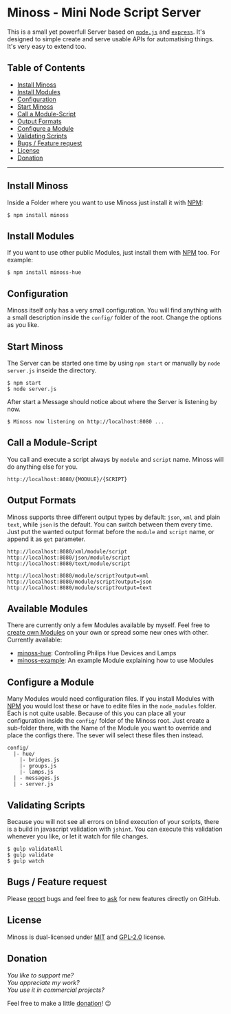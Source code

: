 # Minoss - Mini Node Script Server
This is a small yet powerfull Server based on [`node.js`](https://nodejs.org) and [`express`](http://expressjs.com).
It's designed to simple create and serve usable APIs for automatising things.
It's very easy to extend too.

## Table of Contents
* [Install Minoss](#install-minoss)
* [Install Modules](#install-modules)
* [Configuration](#configuration)
* [Start Minoss](#start-minoss)
* [Call a Module-Script](#call-a-module-script)
* [Output Formats](#output-formats)
* [Configure a Module](#configure-a-module)
* [Validating Scripts](#validating-scripts)
* [Bugs / Feature request](#bugs--feature-request)
* [License](#license)
* [Donation](#donation)


---


## Install Minoss
Inside a Folder where you want to use Minoss just install it with [NPM](https://www.npmjs.com):

```SH
$ npm install minoss
```


## Install Modules
If you want to use other public Modules, just install them with [NPM](https://www.npmjs.com) too.
For example:

```SH
$ npm install minoss-hue
```


## Configuration
Minoss itself only has a very small configuration.
You will find anything with a small description inside the `config/` folder of the root.
Change the options as you like.


## Start Minoss
The Server can be started one time by using `npm start` or manually by `node server.js` inseide the directory.

```SH
$ npm start
$ node server.js
```

After start a Message should notice about where the Server is listening by now.

```
$ Minoss now listening on http://localhost:8080 ...
```


## Call a Module-Script
You call and execute a script always by `module` and `script` name.
Minoss will do anything else for you.

```
http://localhost:8080/{MODULE}/{SCRIPT}
```


## Output Formats
Minoss supports three different output types by default: `json`, `xml` and plain `text`, while `json` is the default.
You can switch between them every time.
Just put the wanted output format before the `module` and `script` name, or append it as `get` parameter.

```
http://localhost:8080/xml/module/script
http://localhost:8080/json/module/script
http://localhost:8080/text/module/script

http://localhost:8080/module/script?output=xml
http://localhost:8080/module/script?output=json
http://localhost:8080/module/script?output=text
```


## Available Modules
There are currently only a few Modules available by myself.
Feel free to [create own Modules](https://github.com/eisbehr-/minoss-example) on your own or spread some new ones with other.
Currently available:

- [minoss-hue](https://github.com/eisbehr-/minoss-hue): Controlling Philips Hue Devices and Lamps
- [minoss-example](https://github.com/eisbehr-/minoss-example): An example Module explaining how to use Modules


## Configure a Module
Many Modules would need configuration files.
If you install Modules with [NPM](https://www.npmjs.com) you would lost these or have to edite files in the `node_modules` folder.
Each is not quite usable.
Because of this you can place all your configuration inside the `config/` folder of the Minoss root.
Just create a sub-folder there, with the Name of the Module you want to override and place the configs there.
The sever will select these files then instead.

```
config/
  |- hue/
    |- bridges.js
    |- groups.js
    |- lamps.js
  | - messages.js
  | - server.js
```

## Validating Scripts
Because you will not see all errors on blind execution of your scripts, there is a build in javascript validation with `jshint`.
You can execute this validation whenever you like, or let it watch for file changes.

```SH
$ gulp validateAll
$ gulp validate
$ gulp watch
```


## Bugs / Feature request
Please [report](http://github.com/eisbehr-/minoss/issues) bugs and feel free to [ask](http://github.com/eisbehr-/minoss/issues) for new features directly on GitHub.


## License
Minoss is dual-licensed under [MIT](http://www.opensource.org/licenses/mit-license.php) and [GPL-2.0](http://www.gnu.org/licenses/gpl-2.0.html) license.


## Donation
_You like to support me?_  
_You appreciate my work?_  
_You use it in commercial projects?_  
  
Feel free to make a little [donation](https://www.paypal.com/cgi-bin/webscr?cmd=_s-xclick&hosted_button_id=93XQ8EYMSWHC6)! :wink:
